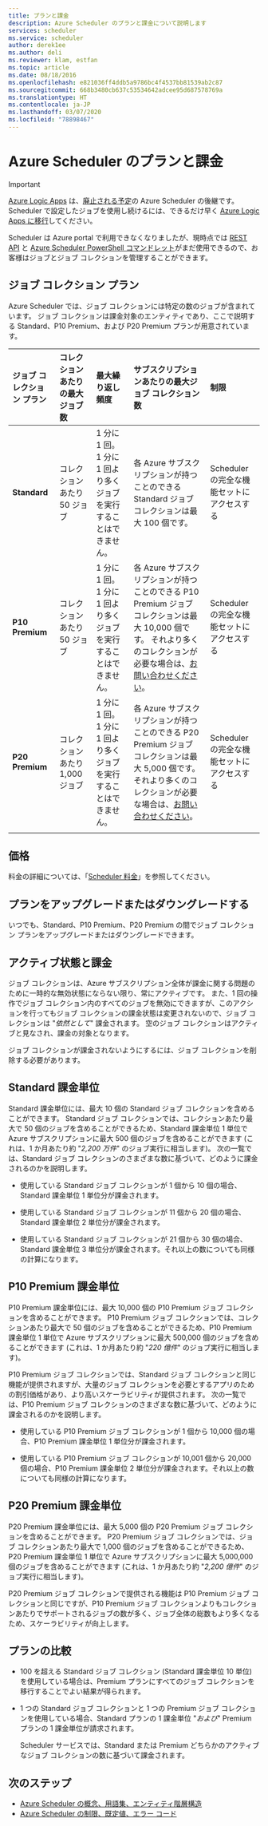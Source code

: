 ```yaml
---
title: プランと課金
description: Azure Scheduler のプランと課金について説明します
services: scheduler
ms.service: scheduler
author: derek1ee
ms.author: deli
ms.reviewer: klam, estfan
ms.topic: article
ms.date: 08/18/2016
ms.openlocfilehash: e821036ff4ddb5a9786bc4f4537bb81539ab2c87
ms.sourcegitcommit: 668b3480cb637c53534642adcee95d687578769a
ms.translationtype: HT
ms.contentlocale: ja-JP
ms.lasthandoff: 03/07/2020
ms.locfileid: "78898467"
---
```

# <a name="plans-and-billing-for-azure-scheduler"></a>Azure Scheduler のプランと課金

> [!IMPORTANT]
> [Azure Logic Apps](../logic-apps/logic-apps-overview.md) は、[廃止される予定](../scheduler/migrate-from-scheduler-to-logic-apps.md#retire-date)の Azure Scheduler の後継です。 Scheduler で設定したジョブを使用し続けるには、できるだけ早く [Azure Logic Apps に移行](../scheduler/migrate-from-scheduler-to-logic-apps.md)してください。 
>
> Scheduler は Azure portal で利用できなくなりましたが、現時点では [REST API](/rest/api/scheduler) と [Azure Scheduler PowerShell コマンドレット](scheduler-powershell-reference.md)がまだ使用できるので、お客様はジョブとジョブ コレクションを管理することができます。

## <a name="job-collection-plans"></a>ジョブ コレクション プラン

Azure Scheduler では、ジョブ コレクションには特定の数のジョブが含まれています。 ジョブ コレクションは課金対象のエンティティであり、ここで説明する Standard、P10 Premium、および P20 Premium プランが用意されています。 

| ジョブ コレクション プラン | コレクションあたりの最大ジョブ数 | 最大繰り返し頻度 | サブスクリプションあたりの最大ジョブ コレクション数 | 制限 | 
|:--- |:--- |:--- |:--- |:--- |
| **Standard** | コレクションあたり 50 ジョブ | 1 分に 1 回。 1 分に 1 回より多くジョブを実行することはできません。 | 各 Azure サブスクリプションが持つことのできる Standard ジョブ コレクションは最大 100 個です。 | Scheduler の完全な機能セットにアクセスする | 
| **P10 Premium** | コレクションあたり 50 ジョブ | 1 分に 1 回。 1 分に 1 回より多くジョブを実行することはできません。 | 各 Azure サブスクリプションが持つことのできる P10 Premium ジョブ コレクションは最大 10,000 個です。 それより多くのコレクションが必要な場合は、<a href="mailto:wapteams@microsoft.com">お問い合わせください</a>。 | Scheduler の完全な機能セットにアクセスする |
| **P20 Premium** | コレクションあたり 1,000 ジョブ | 1 分に 1 回。 1 分に 1 回より多くジョブを実行することはできません。 | 各 Azure サブスクリプションが持つことのできる P20 Premium ジョブ コレクションは最大 5,000 個です。 それより多くのコレクションが必要な場合は、<a href="mailto:wapteams@microsoft.com">お問い合わせください</a>。 | Scheduler の完全な機能セットにアクセスする |
|||||| 

## <a name="pricing"></a>価格

料金の詳細については、「[Scheduler 料金](https://azure.microsoft.com/pricing/details/scheduler/)」を参照してください。

## <a name="upgrade-or-downgrade-plans"></a>プランをアップグレードまたはダウングレードする

いつでも、Standard、P10 Premium、P20 Premium の間でジョブ コレクション プランをアップグレードまたはダウングレードできます。

## <a name="active-status-and-billing"></a>アクティブ状態と課金

ジョブ コレクションは、Azure サブスクリプション全体が課金に関する問題のために一時的な無効状態にならない限り、常にアクティブです。 また、1 回の操作でジョブ コレクション内のすべてのジョブを無効にできますが、このアクションを行ってもジョブ コレクションの課金状態は変更されないので、ジョブ コレクションは "*依然として*" 課金されます。 空のジョブ コレクションはアクティブと見なされ、課金の対象となります。

ジョブ コレクションが課金されないようにするには、ジョブ コレクションを削除する必要があります。

## <a name="standard-billable-units"></a>Standard 課金単位

Standard 課金単位には、最大 10 個の Standard ジョブ コレクションを含めることができます。 Standard ジョブ コレクションでは、コレクションあたり最大で 50 個のジョブを含めることができるため、Standard 課金単位 1 単位で Azure サブスクリプションに最大 500 個のジョブを含めることができます (これは、1 か月あたり約 "*2,200 万件*" のジョブ実行に相当します)。 次の一覧では、Standard ジョブ コレクションのさまざまな数に基づいて、どのように課金されるのかを説明します。

* 使用している Standard ジョブ コレクションが 1 個から 10 個の場合、Standard 課金単位 1 単位分が課金されます。 

* 使用している Standard ジョブ コレクションが 11 個から 20 個の場合、Standard 課金単位 2 単位分が課金されます。 

* 使用している Standard ジョブ コレクションが 21 個から 30 個の場合、Standard 課金単位 3 単位分が課金されます。それ以上の数についても同様の計算になります。

## <a name="p10-premium-billable-units"></a>P10 Premium 課金単位

P10 Premium 課金単位には、最大 10,000 個の P10 Premium ジョブ コレクションを含めることができます。 P10 Premium ジョブ コレクションでは、コレクションあたり最大で 50 個のジョブを含めることができるため、P10 Premium 課金単位 1 単位で Azure サブスクリプションに最大 500,000 個のジョブを含めることができます (これは、1 か月あたり約 "*220 億件*" のジョブ実行に相当します)。 

P10 Premium ジョブ コレクションでは、Standard ジョブ コレクションと同じ機能が提供されますが、大量のジョブ コレクションを必要とするアプリのための割引価格があり、より高いスケーラビリティが提供されます。 次の一覧では、P10 Premium ジョブ コレクションのさまざまな数に基づいて、どのように課金されるのかを説明します。

* 使用している P10 Premium ジョブ コレクションが 1 個から 10,000 個の場合、P10 Premium 課金単位 1 単位分が課金されます。 

* 使用している P10 Premium ジョブ コレクションが 10,001 個から 20,000 個の場合、P10 Premium 課金単位 2 単位分が課金されます。それ以上の数についても同様の計算になります。

## <a name="p20-premium-billable-units"></a>P20 Premium 課金単位

P20 Premium 課金単位には、最大 5,000 個の P20 Premium ジョブ コレクションを含めることができます。 P20 Premium ジョブ コレクションでは、ジョブ コレクションあたり最大で 1,000 個のジョブを含めることができるため、P20 Premium 課金単位 1 単位で Azure サブスクリプションに最大 5,000,000 個のジョブを含めることができます (これは、1 か月あたり約 "*2,200 億件*" のジョブ実行に相当します)。

P20 Premium ジョブ コレクションで提供される機能は P10 Premium ジョブ コレクションと同じですが、P10 Premium ジョブ コレクションよりもコレクションあたりでサポートされるジョブの数が多く、ジョブ全体の総数もより多くなるため、スケーラビリティが向上します。

## <a name="plan-comparison"></a>プランの比較

* 100 を超える Standard ジョブ コレクション (Standard 課金単位 10 単位) を使用している場合は、Premium プランにすべてのジョブ コレクションを移行することでよい結果が得られます。

* 1 つの Standard ジョブ コレクションと 1 つの Premium ジョブ コレクションを使用している場合、Standard プランの 1 課金単位 "*および*" Premium プランの 1 課金単位が請求されます。

  Scheduler サービスでは、Standard または Premium どちらかのアクティブなジョブ コレクションの数に基づいて課金されます。

## <a name="next-steps"></a>次のステップ

* [Azure Scheduler の概念、用語集、エンティティ階層構造](scheduler-concepts-terms.md)
* [Azure Scheduler の制限、既定値、エラー コード](scheduler-limits-defaults-errors.md)
